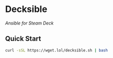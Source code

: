# Decksible

*Ansible for Steam Deck*

## Quick Start

```sh
curl -sSL https://wget.lol/decksible.sh | bash
```
